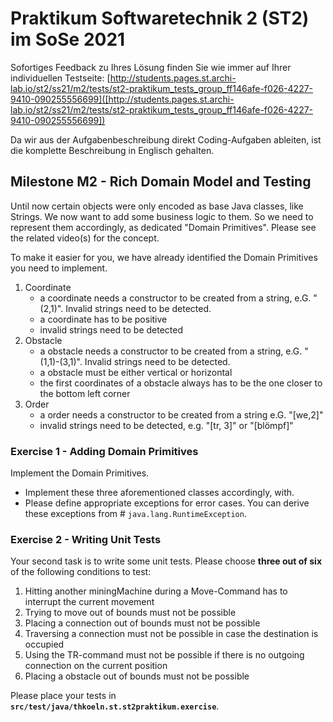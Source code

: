 # Praktikum Softwaretechnik 2 (ST2) im SoSe 2021

Sofortiges Feedback zu Ihres Lösung finden Sie wie immer auf Ihrer individuellen Testseite:
[http://students.pages.st.archi-lab.io/st2/ss21/m2/tests/st2-praktikum_tests_group_ff146afe-f026-4227-9410-090255556699]([http://students.pages.st.archi-lab.io/st2/ss21/m2/tests/st2-praktikum_tests_group_ff146afe-f026-4227-9410-090255556699])

Da wir aus der Aufgabenbeschreibung direkt Coding-Aufgaben ableiten, ist die komplette Beschreibung in Englisch
gehalten. 

## Milestone M2 - Rich Domain Model and Testing

Until now certain objects were only encoded as base Java classes, like Strings. We now want to add some business
logic to them. So we need to represent them accordingly, as dedicated "Domain Primitives". Please see the related
video(s) for the concept. 

To make it easier for you, we have already identified the Domain Primitives you need to implement.
 
1. Coordinate
    * a coordinate needs a constructor to be created from a string, e.G. "(2,1)". Invalid strings need to be 
        detected.
    * a coordinate has to be positive    
    * invalid strings need to be detected
1. Obstacle
    * a obstacle needs a constructor to be created from a string, e.G. "(1,1)-(3,1)". Invalid strings need to be 
        detected.
    * a obstacle must be either vertical or horizontal
    * the first coordinates of a obstacle always has to be the one closer to the bottom left corner
1. Order
    * a order needs a constructor to be created from a string e.G. "\[we,2]"
    * invalid strings need to be detected, e.g. "\[tr, 3]" or "\[blömpf]" 
    

### Exercise 1 - Adding Domain Primitives

Implement the Domain Primitives. 

* Implement these three aforementioned classes accordingly, with. 
* Please define appropriate exceptions for error cases. You can derive these exceptions from #
    `java.lang.RuntimeException`. 


### Exercise 2 - Writing Unit Tests

Your second task is to write some unit tests. Please choose **three out of six** of the following conditions to test:

1. Hitting another miningMachine during a Move-Command has to interrupt the current movement
1. Trying to move out of bounds must not be possible
1. Placing a connection out of bounds must not be possible
1. Traversing a connection must not be possible in case the destination is occupied 
1. Using the TR-command must not be possible if there is no outgoing connection on the current position 
1. Placing a obstacle out of bounds must not be possible

Please place your tests in **`src/test/java/thkoeln.st.st2praktikum.exercise`**.








